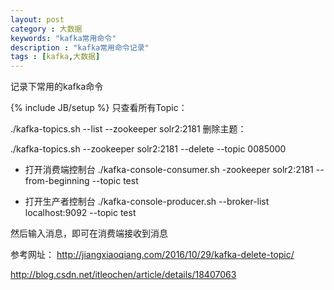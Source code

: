 ```yaml
---
layout: post
category : 大数据
keywords: "kafka常用命令"
description : "kafka常用命令记录"
tags : [kafka,大数据]
---
```


 记录下常用的kafka命令
<!--break-->

{% include JB/setup %}
只查看所有Topic：

./kafka-topics.sh --list --zookeeper solr2:2181
删除主题：

./kafka-topics.sh --zookeeper solr2:2181 --delete --topic 0085000

- 打开消费端控制台
./kafka-console-consumer.sh -zookeeper solr2:2181 --from-beginning --topic test

- 打开生产者控制台
./kafka-console-producer.sh --broker-list localhost:9092 --topic test

然后输入消息，即可在消费端接收到消息


参考网址：
http://jiangxiaoqiang.com/2016/10/29/kafka-delete-topic/

http://blog.csdn.net/itleochen/article/details/18407063
